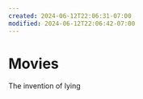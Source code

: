 ```yaml
---
created: 2024-06-12T22:06:31-07:00
modified: 2024-06-12T22:06:42-07:00
---
```


# Movies

The invention of lying
